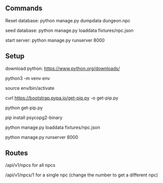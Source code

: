 ## Commands

Reset database: python manage.py dumpdata dungeon.npc

seed database: python manage.py loaddata fixtures/npc.json

start server: python manage.py runserver 8000

## Setup
download python: https://www.python.org/downloads/

python3 -m venv env

source env/bin/activate 

curl https://bootstrap.pypa.io/get-pip.py -o get-pip.py

python get-pip.py

pip install psycopg2-binary

python manage.py loaddata fixtures/npc.json

python manage.py runserver 8000

## Routes
/api/v1/npcs for all npcs

/api/v1/npcs/1 for a single npc (change the number to get a different npc)
